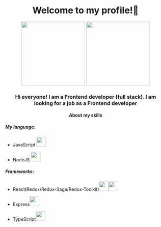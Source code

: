 ### <h1 align="center"> Welcome to my profile!👋
<div id="header" align="center" background-color="red" display="flex">
  <img src="https://user-images.githubusercontent.com/52352285/96442452-c64f2700-1228-11eb-8c92-35a64d4cef32.gif" height="200px"/>
  <img src="https://media.giphy.com/media/kdFc8fubgS31b8DsVu/giphy.gif" height="200px"/>
</div>
  <div align="center">
    <h3>Hi everyone! I am a Frontend developer (full stack). I am looking for a job as a Frontend developer</h2>
  </div>
  <div>
    <h4 align="center">About my skills</h4>
    <div>
      <h5>My language:</h5>
      <ul>
         <li><p weight="900">JavaScript <img width="30px" height="30px" src="https://upload.wikimedia.org/wikipedia/commons/thumb/9/99/Unofficial_JavaScript_logo_2.svg/800px-Unofficial_JavaScript_logo_2.svg.png"/></p></li>
         <li><p weight="900">NodeJS <img width="30px" height="30px" src="https://media.tproger.ru/uploads/2022/04/node_js_icon-cover-icon-original.png"/></p>
      </ul>
    </div>
    <div>
      <h5>Frameworks:</h5>
      <ul>
         <li><p weight="900">React(Redux/Redux-Saga/Redux-Toolkit)<img width="30px" height="30px" src="https://media.tproger.ru/uploads/2020/12/react-roadmap-2021-cover-icon-original.png"/><img width="30px" height="30px" src="https://media.tproger.ru/uploads/2020/12/react-roadmap-2021-cover-icon-original.png"/></p></li>
         <li><p weight="900">Express<img width="30px" height="30px" src="https://media.tproger.ru/uploads/2022/04/node_js_icon-cover-icon-original.png"/></p>
          <li><p weight="900">TypeScript<img width="30px" height="30px" src="https://media.tproger.ru/uploads/2022/04/node_js_icon-cover-icon-original.png"/></p>
      </ul>
    </div>
  </div>
  
<!--
**Exooo1/Exooo1** is a ✨ _special_ ✨ repository because its `README.md` (this file) appears on your GitHub profile.

Here are some ideas to get you started:

- 🔭 I’m currently working on ...
- 🌱 I’m currently learning ...
- 👯 I’m looking to collaborate on ...
- 🤔 I’m looking for help with ...
- 💬 Ask me about ...
- 📫 How to reach me: ...
- 😄 Pronouns: ...
- ⚡ Fun fact: ...
-->
